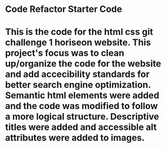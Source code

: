 # Code Refactor Starter Code

# This is the code for the html css git challenge 1 horiseon website. This project's focus was to clean up/organize the code for the website and add accecibility standards for better search engine optimization. Semantic html elements were added and the code was modified to follow a more logical structure. Descriptive titles were added and accessible alt attributes were added to images.




